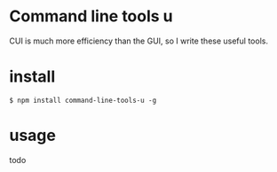 Command line tools u
===================
CUI is much more efficiency than the GUI, so I write these useful tools.

install
======
```
$ npm install command-line-tools-u -g
```

usage
====
todo
